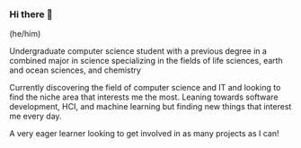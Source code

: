 ### Hi there 👋

<!--
**FarazK22/FarazK22** is a ✨ _special_ ✨ repository because its `README.md` (this file) appears on your GitHub profile.

Here are some ideas to get you started:

- 🔭 I’m currently working on ...
- 🌱 I’m currently learning ...
- 👯 I’m looking to collaborate on ...
- 🤔 I’m looking for help with ...
- 💬 Ask me about ...
- 📫 How to reach me: ...
- 😄 Pronouns: ...
- ⚡ Fun fact: ...
-->
(he/him)

Undergraduate computer science student with a previous degree in a combined major in science specializing in the fields of life sciences, earth and ocean sciences, and chemistry

Currently discovering the field of computer science and IT and looking to find the niche area that interests me the most. Leaning towards software development, HCI, and machine learning but finding new things that interest me every day.

A very eager learner looking to get involved in as many projects as I can!